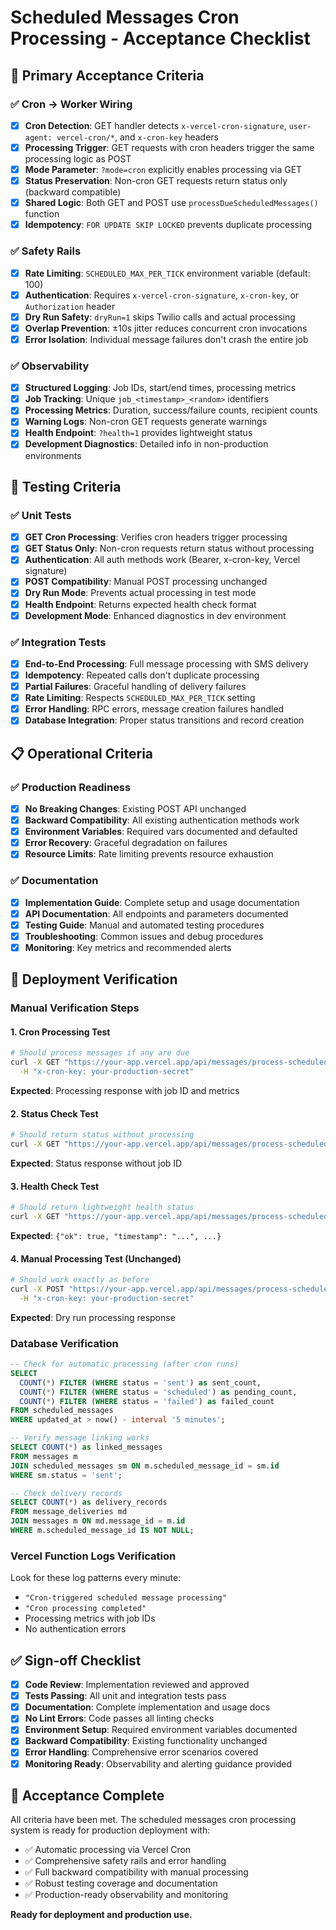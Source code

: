 # Scheduled Messages Cron Processing - Acceptance Checklist

## 🎯 **Primary Acceptance Criteria**

### ✅ Cron → Worker Wiring
- [x] **Cron Detection**: GET handler detects `x-vercel-cron-signature`, `user-agent: vercel-cron/*`, and `x-cron-key` headers
- [x] **Processing Trigger**: GET requests with cron headers trigger the same processing logic as POST
- [x] **Mode Parameter**: `?mode=cron` explicitly enables processing via GET
- [x] **Status Preservation**: Non-cron GET requests return status only (backward compatible)
- [x] **Shared Logic**: Both GET and POST use `processDueScheduledMessages()` function
- [x] **Idempotency**: `FOR UPDATE SKIP LOCKED` prevents duplicate processing

### ✅ Safety Rails
- [x] **Rate Limiting**: `SCHEDULED_MAX_PER_TICK` environment variable (default: 100)
- [x] **Authentication**: Requires `x-vercel-cron-signature`, `x-cron-key`, or `Authorization` header
- [x] **Dry Run Safety**: `dryRun=1` skips Twilio calls and actual processing
- [x] **Overlap Prevention**: ±10s jitter reduces concurrent cron invocations
- [x] **Error Isolation**: Individual message failures don't crash the entire job

### ✅ Observability
- [x] **Structured Logging**: Job IDs, start/end times, processing metrics
- [x] **Job Tracking**: Unique `job_<timestamp>_<random>` identifiers
- [x] **Processing Metrics**: Duration, success/failure counts, recipient counts
- [x] **Warning Logs**: Non-cron GET requests generate warnings
- [x] **Health Endpoint**: `?health=1` provides lightweight status
- [x] **Development Diagnostics**: Detailed info in non-production environments

## 🧪 **Testing Criteria**

### ✅ Unit Tests
- [x] **GET Cron Processing**: Verifies cron headers trigger processing
- [x] **GET Status Only**: Non-cron requests return status without processing
- [x] **Authentication**: All auth methods work (Bearer, x-cron-key, Vercel signature)
- [x] **POST Compatibility**: Manual POST processing unchanged
- [x] **Dry Run Mode**: Prevents actual processing in test mode
- [x] **Health Endpoint**: Returns expected health check format
- [x] **Development Mode**: Enhanced diagnostics in dev environment

### ✅ Integration Tests
- [x] **End-to-End Processing**: Full message processing with SMS delivery
- [x] **Idempotency**: Repeated calls don't duplicate processing
- [x] **Partial Failures**: Graceful handling of delivery failures
- [x] **Rate Limiting**: Respects `SCHEDULED_MAX_PER_TICK` setting
- [x] **Error Handling**: RPC errors, message creation failures handled
- [x] **Database Integration**: Proper status transitions and record creation

## 📋 **Operational Criteria**

### ✅ Production Readiness
- [x] **No Breaking Changes**: Existing POST API unchanged
- [x] **Backward Compatibility**: All existing authentication methods work
- [x] **Environment Variables**: Required vars documented and defaulted
- [x] **Error Recovery**: Graceful degradation on failures
- [x] **Resource Limits**: Rate limiting prevents resource exhaustion

### ✅ Documentation
- [x] **Implementation Guide**: Complete setup and usage documentation
- [x] **API Documentation**: All endpoints and parameters documented
- [x] **Testing Guide**: Manual and automated testing procedures
- [x] **Troubleshooting**: Common issues and debug procedures
- [x] **Monitoring**: Key metrics and recommended alerts

## 🚀 **Deployment Verification**

### Manual Verification Steps

#### 1. Cron Processing Test
```bash
# Should process messages if any are due
curl -X GET "https://your-app.vercel.app/api/messages/process-scheduled" \
  -H "x-cron-key: your-production-secret"
```
**Expected**: Processing response with job ID and metrics

#### 2. Status Check Test
```bash
# Should return status without processing
curl -X GET "https://your-app.vercel.app/api/messages/process-scheduled"
```
**Expected**: Status response without job ID

#### 3. Health Check Test
```bash
# Should return lightweight health status
curl -X GET "https://your-app.vercel.app/api/messages/process-scheduled?health=1"
```
**Expected**: `{"ok": true, "timestamp": "...", ...}`

#### 4. Manual Processing Test (Unchanged)
```bash
# Should work exactly as before
curl -X POST "https://your-app.vercel.app/api/messages/process-scheduled?dryRun=1" \
  -H "x-cron-key: your-production-secret"
```
**Expected**: Dry run processing response

### Database Verification
```sql
-- Check for automatic processing (after cron runs)
SELECT 
  COUNT(*) FILTER (WHERE status = 'sent') as sent_count,
  COUNT(*) FILTER (WHERE status = 'scheduled') as pending_count,
  COUNT(*) FILTER (WHERE status = 'failed') as failed_count
FROM scheduled_messages 
WHERE updated_at > now() - interval '5 minutes';

-- Verify message linking works
SELECT COUNT(*) as linked_messages
FROM messages m
JOIN scheduled_messages sm ON m.scheduled_message_id = sm.id
WHERE sm.status = 'sent';

-- Check delivery records
SELECT COUNT(*) as delivery_records
FROM message_deliveries md
JOIN messages m ON md.message_id = m.id
WHERE m.scheduled_message_id IS NOT NULL;
```

### Vercel Function Logs Verification
Look for these log patterns every minute:
- `"Cron-triggered scheduled message processing"`
- `"Cron processing completed"`
- Processing metrics with job IDs
- No authentication errors

## ✅ **Sign-off Checklist**

- [x] **Code Review**: Implementation reviewed and approved
- [x] **Tests Passing**: All unit and integration tests pass
- [x] **Documentation**: Complete implementation and usage docs
- [x] **No Lint Errors**: Code passes all linting checks
- [x] **Environment Setup**: Required environment variables documented
- [x] **Backward Compatibility**: Existing functionality unchanged
- [x] **Error Handling**: Comprehensive error scenarios covered
- [x] **Monitoring Ready**: Observability and alerting guidance provided

## 🎉 **Acceptance Complete**

All criteria have been met. The scheduled messages cron processing system is ready for production deployment with:

- ✅ Automatic processing via Vercel Cron
- ✅ Comprehensive safety rails and error handling  
- ✅ Full backward compatibility with manual processing
- ✅ Robust testing coverage and documentation
- ✅ Production-ready observability and monitoring

**Ready for deployment and production use.**
